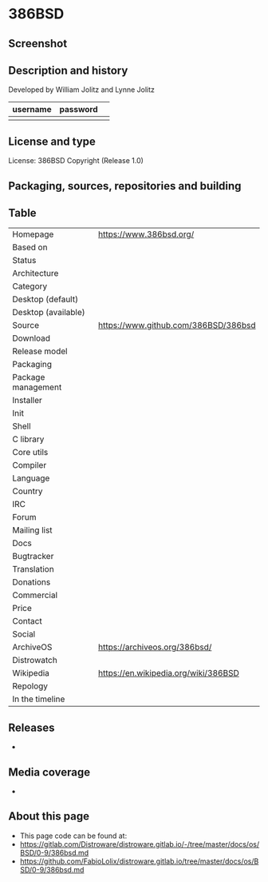 # 386BSD

## Screenshot


## Description and history



Developed by William Jolitz and Lynne Jolitz

| username | password |  |
|----------|----------|--|
|  |  |  |


## License and type

License: 386BSD Copyright (Release 1.0)


## Packaging, sources, repositories and building




## Table

|                       |  |
|-----------------------|--|
| Homepage              | <https://www.386bsd.org/> |
| Based on              |  |
| Status                |  |
| Architecture          |  |
| Category              |  |
| Desktop (default)     |  |
| Desktop (available)   |  |
| Source                | <https://www.github.com/386BSD/386bsd> |
| Download              |  |
| Release model         |  |
| Packaging             |  |
| Package management    |  |
| Installer             |  |
| Init                  |  |
| Shell                 |  |
| C library             |  |
| Core utils            |  |
| Compiler              |  |
| Language              |  |
| Country               |  |
| IRC                   |  |
| Forum                 |  |
| Mailing list          |  |
| Docs                  |  |
| Bugtracker            |  |
| Translation           |  |
| Donations             |  |
| Commercial            |  |
| Price                 |  |
| Contact               |  |
| Social                |  |
| ArchiveOS             | <https://archiveos.org/386bsd/> |
| Distrowatch           |  |
| Wikipedia             | <https://en.wikipedia.org/wiki/386BSD> |
| Repology              |  |
| In the timeline       |  |


## Releases

* 


## Media coverage

* 


## About this page

* This page code can be found at:
* <https://gitlab.com/Distroware/distroware.gitlab.io/-/tree/master/docs/os/BSD/0-9/386bsd.md>
* <https://github.com/FabioLolix/distroware.gitlab.io/tree/master/docs/os/BSD/0-9/386bsd.md>

